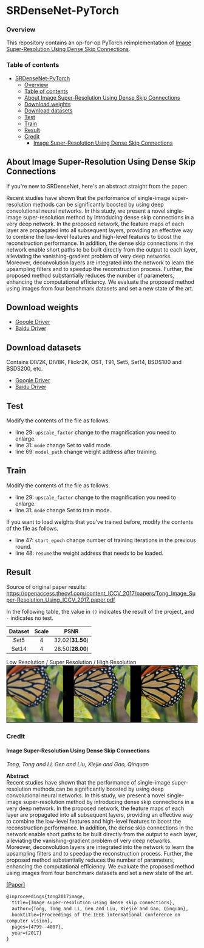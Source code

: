 # SRDenseNet-PyTorch

### Overview

This repository contains an op-for-op PyTorch reimplementation of [Image Super-Resolution Using Dense Skip Connections](https://openaccess.thecvf.com/content_ICCV_2017/papers/Tong_Image_Super-Resolution_Using_ICCV_2017_paper.pdf).

### Table of contents

- [SRDenseNet-PyTorch](#srdensenet-pytorch)
    - [Overview](#overview)
    - [Table of contents](#table-of-contents)
    - [About Image Super-Resolution Using Dense Skip Connections](#about-image-super-resolution-using-dense-skip-connections)
    - [Download weights](#download-weights)
    - [Download datasets](#download-datasets)
    - [Test](#test)
    - [Train](#train)
    - [Result](#result)
    - [Credit](#credit)
        - [Image Super-Resolution Using Dense Skip Connections](#image-super-resolution-using-dense-skip-connections)

## About Image Super-Resolution Using Dense Skip Connections

If you're new to SRDenseNet, here's an abstract straight from the paper:

Recent studies have shown that the performance of single-image super-resolution methods can be significantly boosted by using deep convolutional
neural networks. In this study, we present a novel single-image super-resolution method by introducing dense skip connections in a very deep network.
In the proposed network, the feature maps of each layer are propagated into all subsequent layers, providing an effective way to combine the low-level
features and high-level features to boost the reconstruction performance. In addition, the dense skip connections in the network enable short paths to
be built directly from the output to each layer, alleviating the vanishing-gradient problem of very deep networks. Moreover, deconvolution layers are
integrated into the network to learn the upsampling filters and to speedup the reconstruction process. Further, the proposed method substantially
reduces the number of parameters, enhancing the computational efficiency. We evaluate the proposed method using images from four benchmark datasets
and set a new state of the art.

## Download weights

- [Google Driver](https://drive.google.com/drive/folders/17ju2HN7Y6pyPK2CC_AqnAfTOe9_3hCQ8?usp=sharing)
- [Baidu Driver](https://pan.baidu.com/s/1yNs4rqIb004-NKEdKBJtYg?pwd=llot)

## Download datasets

Contains DIV2K, DIV8K, Flickr2K, OST, T91, Set5, Set14, BSDS100 and BSDS200, etc.

- [Google Driver](https://drive.google.com/drive/folders/1A6lzGeQrFMxPqJehK9s37ce-tPDj20mD?usp=sharing)
- [Baidu Driver](https://pan.baidu.com/s/1o-8Ty_7q6DiS3ykLU09IVg?pwd=llot)

## Test

Modify the contents of the file as follows.

- line 29: `upscale_factor` change to the magnification you need to enlarge.
- line 31: `mode` change Set to valid mode.
- line 69: `model_path` change weight address after training.

## Train

Modify the contents of the file as follows.

- line 29: `upscale_factor` change to the magnification you need to enlarge.
- line 31: `mode` change Set to train mode.

If you want to load weights that you've trained before, modify the contents of the file as follows.

- line 47: `start_epoch` change number of training iterations in the previous round.
- line 48: `resume` the weight address that needs to be loaded.

## Result

Source of original paper results: https://openaccess.thecvf.com/content_ICCV_2017/papers/Tong_Image_Super-Resolution_Using_ICCV_2017_paper.pdf

In the following table, the value in `()` indicates the result of the project, and `-` indicates no test.

| Dataset | Scale |       PSNR       | 
|:-------:|:-----:|:----------------:|
|  Set5   |   4   | 32.02(**31.50**) |
|  Set14  |   4   | 28.50(**28.00**) |

Low Resolution / Super Resolution / High Resolution
<span align="center"><img src="assets/result.png"/></span>

### Credit

#### Image Super-Resolution Using Dense Skip Connections

_Tong, Tong and Li, Gen and Liu, Xiejie and Gao, Qinquan_ <br>

**Abstract** <br>
Recent studies have shown that the performance of single-image super-resolution methods can be significantly boosted by using deep convolutional
neural networks. In this study, we present a novel single-image super-resolution method by introducing dense skip connections in a very deep network.
In the proposed network, the feature maps of each layer are propagated into all subsequent layers, providing an effective way to combine the low-level
features and high-level features to boost the reconstruction performance. In addition, the dense skip connections in the network enable short paths to
be built directly from the output to each layer, alleviating the vanishing-gradient problem of very deep networks. Moreover, deconvolution layers are
integrated into the network to learn the upsampling filters and to speedup the reconstruction process. Further, the proposed method substantially
reduces the number of parameters, enhancing the computational efficiency. We evaluate the proposed method using images from four benchmark datasets
and set a new state of the art.

[[Paper]](https://openaccess.thecvf.com/content_ICCV_2017/papers/Tong_Image_Super-Resolution_Using_ICCV_2017_paper.pdf)

```
@inproceedings{tong2017image,
  title={Image super-resolution using dense skip connections},
  author={Tong, Tong and Li, Gen and Liu, Xiejie and Gao, Qinquan},
  booktitle={Proceedings of the IEEE international conference on computer vision},
  pages={4799--4807},
  year={2017}
}
```
